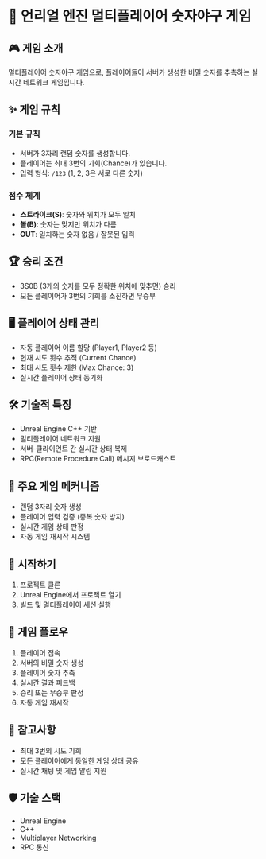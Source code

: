 # 🎲 언리얼 엔진 멀티플레이어 숫자야구 게임

## 🎮 게임 소개
멀티플레이어 숫자야구 게임으로, 플레이어들이 서버가 생성한 비밀 숫자를 추측하는 실시간 네트워크 게임입니다.

## ✨ 게임 규칙

### 기본 규칙
- 서버가 3자리 랜덤 숫자를 생성합니다.
- 플레이어는 최대 3번의 기회(Chance)가 있습니다.
- 입력 형식: `/123` (1, 2, 3은 서로 다른 숫자)

### 점수 체계
- **스트라이크(S)**: 숫자와 위치가 모두 일치
- **볼(B)**: 숫자는 맞지만 위치가 다름
- **OUT**: 일치하는 숫자 없음 / 잘못된 입력

## 🏆 승리 조건
- 3S0B (3개의 숫자를 모두 정확한 위치에 맞추면) 승리
- 모든 플레이어가 3번의 기회를 소진하면 무승부

## 🖥️ 플레이어 상태 관리
- 자동 플레이어 이름 할당 (Player1, Player2 등)
- 현재 시도 횟수 추적 (Current Chance)
- 최대 시도 횟수 제한 (Max Chance: 3)
- 실시간 플레이어 상태 동기화

## 🛠️ 기술적 특징
- Unreal Engine C++ 기반
- 멀티플레이어 네트워크 지원
- 서버-클라이언트 간 실시간 상태 복제
- RPC(Remote Procedure Call) 메시지 브로드캐스트

## 🎯 주요 게임 메커니즘
- 랜덤 3자리 숫자 생성
- 플레이어 입력 검증 (중복 숫자 방지)
- 실시간 게임 상태 판정
- 자동 게임 재시작 시스템

## 🚀 시작하기
1. 프로젝트 클론
2. Unreal Engine에서 프로젝트 열기
3. 빌드 및 멀티플레이어 세션 실행

## 🤝 게임 플로우
1. 플레이어 접속
2. 서버의 비밀 숫자 생성
3. 플레이어 숫자 추측
4. 실시간 결과 피드백
5. 승리 또는 무승부 판정
6. 자동 게임 재시작

## 📝 참고사항
- 최대 3번의 시도 기회
- 모든 플레이어에게 동일한 게임 상태 공유
- 실시간 채팅 및 게임 알림 지원

## 🛡️ 기술 스택
- Unreal Engine
- C++
- Multiplayer Networking
- RPC 통신
